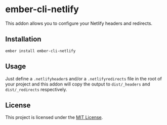 ember-cli-netlify
==============================================================================

This addon allows you to configure your Netlify headers and redirects.

Installation
------------------------------------------------------------------------------

```
ember install ember-cli-netlify
```

Usage
------------------------------------------------------------------------------

Just define a `.netlifyheader`s and/or a `.netlifyredirects` file in the root of your project and this
addon will copy the output to `dist/_headers` and `dist/_redirects` respectively.

License
------------------------------------------------------------------------------

This project is licensed under the [MIT License](LICENSE.md).
